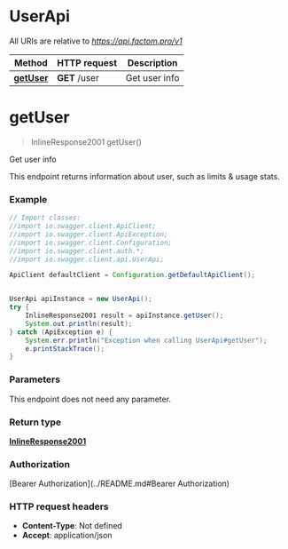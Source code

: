 # UserApi

All URIs are relative to *https://api.factom.pro/v1*

Method | HTTP request | Description
------------- | ------------- | -------------
[**getUser**](UserApi.md#getUser) | **GET** /user | Get user info

<a name="getUser"></a>
# **getUser**
> InlineResponse2001 getUser()

Get user info

This endpoint returns information about user, such as limits &amp; usage stats.

### Example
```java
// Import classes:
//import io.swagger.client.ApiClient;
//import io.swagger.client.ApiException;
//import io.swagger.client.Configuration;
//import io.swagger.client.auth.*;
//import io.swagger.client.api.UserApi;

ApiClient defaultClient = Configuration.getDefaultApiClient();


UserApi apiInstance = new UserApi();
try {
    InlineResponse2001 result = apiInstance.getUser();
    System.out.println(result);
} catch (ApiException e) {
    System.err.println("Exception when calling UserApi#getUser");
    e.printStackTrace();
}
```

### Parameters
This endpoint does not need any parameter.

### Return type

[**InlineResponse2001**](InlineResponse2001.md)

### Authorization

[Bearer Authorization](../README.md#Bearer Authorization)

### HTTP request headers

 - **Content-Type**: Not defined
 - **Accept**: application/json

